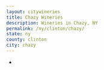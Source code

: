 ```yaml
---
layout: citywineries
title: Chazy Wineries
description: Wineries in Chazy, NY
permalink: /ny/clinton/chazy/
state: ny
county: clinton
city: chazy
---
```

-
